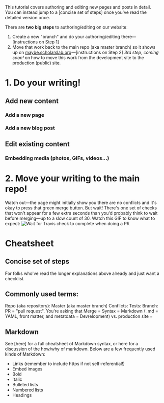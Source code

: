 This tutorial covers authoring and editing new pages and posts in detail. You can instead jump to a [concise set of steps] once you've read the detailed version once.

There are **two big steps** to authoring/editing on our website:
1. Create a new "branch" and do your authoring/editing there—[instructions on Step 1]
2. Move that work back to the main repo (aka master branch) so it shows up on [maybe.scholarslab.org](http://maybe.scholarslab.org)—[instructions on Step 2]
*3rd step, coming soon!* on how to move this work from the development site to the production (public) site.

# 1. Do your writing!
## Add new content

### Add a new page

### Add a new blog post

## Edit existing content

### Embedding media (photos, GIFs, videos...)

# 2. Move your writing to the main repo!

Watch out—the page might initially show you there are no conflicts and it's okay to press that green merge button. But wait! There's one set of checks that won't appear for a few extra seconds than you'd probably think to wait before merging—up to a slow count of 30. Watch this GIF to know what to expect:
![Wait for Travis check to complete when doing a PR](docs-images/PR-wait-for-travis.gif)

# Cheatsheet
## Concise set of steps
For folks who've read the longer explanations above already and just want a checklist.

## Commonly used terms:
Repo (aka repository):
Master (aka master branch)
Conflicts:
Tests:
Branch:
PR = "pull request". You're asking that
Merge =
Syntax = 
Markdown / .md =
YAML, front matter, and metatdata =
Dev(elopment) vs. production site =

## Markdown
See [here] for a full cheatsheet of Markdown syntax, or here for a discussion of the how/why of markdown.
Below are a few frequently used kinds of Markdown:

- Links (remember to include https if not self-referential!)
- Embed images
- Bold
- Italic
- Bulleted lists
- Numbered lists
- Headings
